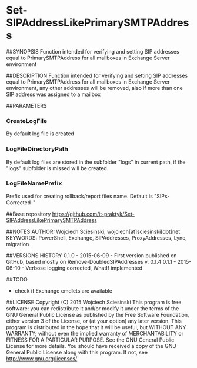 # Set-SIPAddressLikePrimarySMTPAddress

##SYNOPSIS
Function intended for verifying and setting SIP addresses equal to PrimarySMTPAddress for all mailboxes in Exchange Server environment
    
##DESCRIPTION 
Function intended for verifying and setting SIP addresses equal to PrimarySMTPAddress for all mailboxes in Exchange Server environment,
any other addresses will be removed, also if more than one SIP address was assigned to a mailbox

##PARAMETERS
        
### CreateLogFile
By default log file is created
    
### LogFileDirectoryPath
By default log files are stored in the subfolder "logs" in current path, if the "logs" subfolder is missed will be created.
    
### LogFileNamePrefix
Prefix used for creating rollback/report files name. Default is "SIPs-Corrected-"

##Base repository
https://github.com/it-praktyk/Set-SIPAddressLikePrimarySMTPAddress

##NOTES
AUTHOR: Wojciech Sciesinski, wojciech[at]sciesinski[dot]net
KEYWORDS: PowerShell, Exchange, SIPAddresses, ProxyAddresses, Lync, migration
   
##VERSIONS HISTORY
0.1.0 - 2015-06-09 - First version published on GitHub, based mostly on Remove-DoubledSIPAddresses v. 0.1.4
0.1.1 - 2015-06-10 - Verbose logging corrected, WhatIf implemented
	
##TODO
- check if Exchange cmdlets are available

	
##LICENSE
Copyright (C) 2015 Wojciech Sciesinski
This program is free software: you can redistribute it and/or modify
it under the terms of the GNU General Public License as published by
the Free Software Foundation, either version 3 of the License, or
(at your option) any later version.
This program is distributed in the hope that it will be useful,
but WITHOUT ANY WARRANTY; without even the implied warranty of
MERCHANTABILITY or FITNESS FOR A PARTICULAR PURPOSE. See the
GNU General Public License for more details.
You should have received a copy of the GNU General Public License
along with this program. If not, see <http://www.gnu.org/licenses/>

